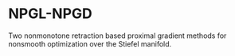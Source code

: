 # NPGL-NPGD
Two nonmonotone retraction based proximal gradient methods for nonsmooth optimization over the Stiefel manifold.
